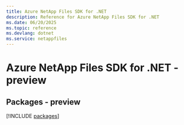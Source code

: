 ```yaml
---
title: Azure NetApp Files SDK for .NET
description: Reference for Azure NetApp Files SDK for .NET
ms.date: 06/20/2025
ms.topic: reference
ms.devlang: dotnet
ms.service: netappfiles
---
```

# Azure NetApp Files SDK for .NET - preview
## Packages - preview
[!INCLUDE [packages](netapp-files-index.md)]